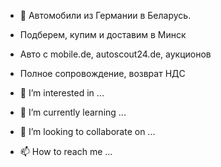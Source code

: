 - 👋 Автомобили из Германии в Беларусь.
-  Подберем, купим и доставим в Минск
-  Авто с mobile.de, autoscout24.de, аукционов
-  Полное сопровождение, возврат НДС
 
- 👀 I’m interested in ...
- 🌱 I’m currently learning ...
- 💞️ I’m looking to collaborate on ...
- 📫 How to reach me ...

<!---
Autobroker/Autobroker is a ✨ special ✨ repository because its `README.md` (this file) appears on your GitHub profile.
You can click the Preview link to take a look at your changes.
--->
